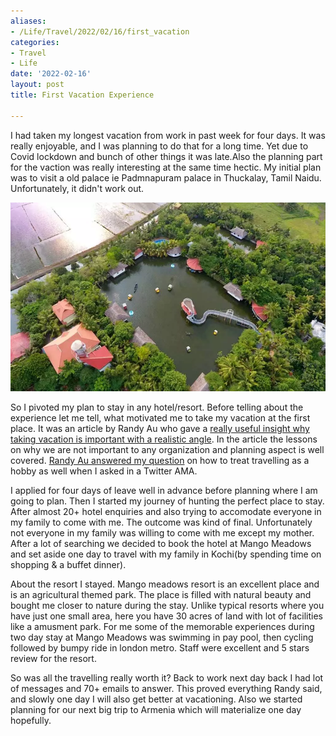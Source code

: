 ```yaml
---
aliases:
- /Life/Travel/2022/02/16/first_vacation
categories:
- Travel
- Life
date: '2022-02-16'
layout: post
title: First Vacation Experience

---
```


I had taken my longest vacation from work in past week for four days. It
was really enjoyable, and I was planning to do that for a long time.
Yet due to Covid lockdown and bunch of other things it was late.Also the
planning part for the vaction was really interesting at the same time hectic.
My initial plan was to visit a old palace ie Padmnapuram palace in Thuckalay, Tamil Naidu.
Unfortunately, it didn't work out.

![](/posts/images/vaction.webp)

So I pivoted my plan to stay in any hotel/resort. Before telling
about the experience let me tell, what motivated me to take my vacation
at the first place. It was an article by Randy Au who gave a [really useful insight why
taking vacation is important with a realistic angle](https://counting.substack.com/p/vacation-is-the-power-say-no-by-not).
In the article the lessons on why we are not important to any organization and planning
aspect is well covered. [Randy Au answered my question](https://twitter.com/Randy_Au/status/1494339578567663631)
on how to treat travelling as a hobby as well when I asked in a Twitter AMA.

I applied for four days of leave well in advance before planning where
I am going to plan. Then I started my journey of hunting the perfect
place to stay. After almost 20+ hotel enquiries and also trying to
accomodate everyone in my family to come with me. The outcome was kind of
final. Unfortunately not everyone in my family was willing to come with me
except my mother. After a lot of searching we decided to book the hotel at Mango Meadows
and set aside one day to travel with my family in Kochi(by spending time on shopping
& a buffet dinner).

About the resort I stayed. Mango meadows resort is an excellent place and is an agricultural themed
park. The place is filled with natural beauty and bought me closer to nature during the stay.
Unlike typical resorts where you have just one small area, here you have 30 acres of land with lot of
facilities like a amusment park. For me some of the memorable experiences during two day stay at Mango Meadows
was swimming in pay pool, then cycling followed by  bumpy ride in london metro. 
Staff were excellent and 5 stars review for the resort.

So was all the travelling really worth it? Back to work next day back I had lot of messages
and 70+ emails to answer. This proved everything Randy said, and slowly one day I will
also get better at vacationing. Also we started planning for our next big trip to Armenia which
will materialize one day hopefully.
